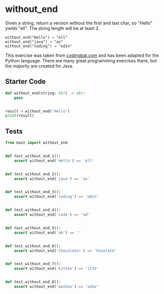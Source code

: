# without_end




Given a string, return a version without the first and last char, so "Hello" yields "ell". The string length will be at least 2.

```
without_end("Hello") → "ell"
without_end("java") → "av"
without_end("coding") → "odin"
```

This exercise was taken from [codingbat.com](https://codingbat.com/prob/p130896) and has been adapted for the Python language. There are many great programming exercises there, but the majority are created for Java.

## Starter Code
```python
def without_end(string: str) -> str:
    pass


result = without_end('Hello')
print(result)
```

## Tests
```python
from main import without_end


def test_without_end_1():
    assert without_end('Hello') == 'ell'


def test_without_end_2():
    assert without_end('java') == 'av'


def test_without_end_3():
    assert without_end('coding') == 'odin'


def test_without_end_4():
    assert without_end('code') == 'od'


def test_without_end_5():
    assert without_end('ab') == ''


def test_without_end_6():
    assert without_end('Chocolate!') == 'hocolate'


def test_without_end_7():
    assert without_end('kitten') == 'itte'


def test_without_end_8():
    assert without_end('woohoo') == 'ooho'
```
